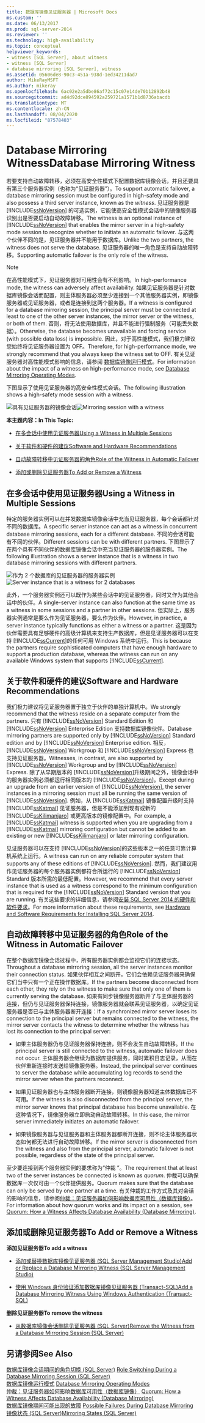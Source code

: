 ```yaml
---
title: 数据库镜像见证服务器 | Microsoft Docs
ms.custom: ''
ms.date: 06/13/2017
ms.prod: sql-server-2014
ms.reviewer: ''
ms.technology: high-availability
ms.topic: conceptual
helpviewer_keywords:
- witness [SQL Server], about witness
- witness [SQL Server]
- database mirroring [SQL Server], witness
ms.assetid: 05606de8-90c3-451a-938d-1ed34211dad7
author: MikeRayMSFT
ms.author: mikeray
ms.openlocfilehash: 6ac02e2a5dbe86af72c15c07e14de70b12892b48
ms.sourcegitcommit: ad4d92dce894592a259721a1571b1d8736abacdb
ms.translationtype: MT
ms.contentlocale: zh-CN
ms.lasthandoff: 08/04/2020
ms.locfileid: "87578403"
---
```

# <a name="database-mirroring-witness"></a><span data-ttu-id="7c2a2-102">Database Mirroring Witness</span><span class="sxs-lookup"><span data-stu-id="7c2a2-102">Database Mirroring Witness</span></span>
  <span data-ttu-id="7c2a2-103">若要支持自动故障转移，必须在高安全性模式下配置数据库镜像会话，并且还要具有第三个服务器实例（也称为“见证服务器”）。</span><span class="sxs-lookup"><span data-stu-id="7c2a2-103">To support automatic failover, a database mirroring session must be configured in high-safety mode and also possess a third server instance, known as the *witness*.</span></span> <span data-ttu-id="7c2a2-104">见证服务器是 [!INCLUDE[ssNoVersion](../../includes/ssnoversion-md.md)] 的可选实例，它能使高安全性模式会话中的镜像服务器识别出是否要启动自动故障转移。</span><span class="sxs-lookup"><span data-stu-id="7c2a2-104">The witness is an optional instance of [!INCLUDE[ssNoVersion](../../includes/ssnoversion-md.md)] that enables the mirror server in a high-safety mode session to recognize whether to initiate an automatic failover.</span></span> <span data-ttu-id="7c2a2-105">与这两个伙伴不同的是，见证服务器并不能用于数据库。</span><span class="sxs-lookup"><span data-stu-id="7c2a2-105">Unlike the two partners, the witness does not serve the database.</span></span> <span data-ttu-id="7c2a2-106">见证服务器的唯一角色是支持自动故障转移。</span><span class="sxs-lookup"><span data-stu-id="7c2a2-106">Supporting automatic failover is the only role of the witness.</span></span>  
  
> [!NOTE]  
>  <span data-ttu-id="7c2a2-107">在高性能模式下，见证服务器对可用性会有不利影响。</span><span class="sxs-lookup"><span data-stu-id="7c2a2-107">In high-performance mode, the witness can adversely affect availability.</span></span> <span data-ttu-id="7c2a2-108">如果见证服务器是针对数据库镜像会话而配置，则主体服务器必须至少连接到一个其他服务器实例，即镜像服务器或见证服务器，或者是连接到这两个服务器。</span><span class="sxs-lookup"><span data-stu-id="7c2a2-108">If a witness is configured for a database mirroring session, the principal server must be connected at least to one of the other server instances, the mirror server or the witness, or both of them.</span></span> <span data-ttu-id="7c2a2-109">否则，将无法使用数据库，并且不能进行强制服务（可能丢失数据）。</span><span class="sxs-lookup"><span data-stu-id="7c2a2-109">Otherwise, the database becomes unavailable and forcing service (with possible data loss) is impossible.</span></span> <span data-ttu-id="7c2a2-110">因此，对于高性能模式，我们极力建议您始终将见证服务器设置为 OFF。</span><span class="sxs-lookup"><span data-stu-id="7c2a2-110">Therefore, for high-performance mode, we strongly recommend that you always keep the witness set to OFF.</span></span> <span data-ttu-id="7c2a2-111">有关见证服务器对高性能模式影响的信息，请参阅 [数据库镜像运行模式](database-mirroring-operating-modes.md)。</span><span class="sxs-lookup"><span data-stu-id="7c2a2-111">For information about the impact of a witness on high-performance mode, see [Database Mirroring Operating Modes](database-mirroring-operating-modes.md).</span></span>  
  
 <span data-ttu-id="7c2a2-112">下图显示了使用见证服务器的高安全性模式会话。</span><span class="sxs-lookup"><span data-stu-id="7c2a2-112">The following illustration shows a high-safety mode session with a witness.</span></span>  
  
 <span data-ttu-id="7c2a2-113">![具有见证服务器的镜像会话](../media/dbm-3-way-session-intro.gif "具有见证服务器的镜像会话")</span><span class="sxs-lookup"><span data-stu-id="7c2a2-113">![Mirroring session with a witness](../media/dbm-3-way-session-intro.gif "Mirroring session with a witness")</span></span>  
  
 <span data-ttu-id="7c2a2-114">**本主题内容：**</span><span class="sxs-lookup"><span data-stu-id="7c2a2-114">**In This Topic:**</span></span>  
  
-   [<span data-ttu-id="7c2a2-115">在多会话中使用见证服务器</span><span class="sxs-lookup"><span data-stu-id="7c2a2-115">Using a Witness in Multiple Sessions</span></span>](#InMultipleSessions)  
  
-   [<span data-ttu-id="7c2a2-116">关于软件和硬件的建议</span><span class="sxs-lookup"><span data-stu-id="7c2a2-116">Software and Hardware Recommendations</span></span>](#SwHwRecommendations)  
  
-   [<span data-ttu-id="7c2a2-117">自动故障转移中见证服务器的角色</span><span class="sxs-lookup"><span data-stu-id="7c2a2-117">Role of the Witness in Automatic Failover</span></span>](#InAutoFo)  
  
-   [<span data-ttu-id="7c2a2-118">添加或删除见证服务器</span><span class="sxs-lookup"><span data-stu-id="7c2a2-118">To Add or Remove a Witness</span></span>](#AddRemoveWitness)  
  
##  <a name="using-a-witness-in-multiple-sessions"></a><a name="InMultipleSessions"></a> <span data-ttu-id="7c2a2-119">在多会话中使用见证服务器</span><span class="sxs-lookup"><span data-stu-id="7c2a2-119">Using a Witness in Multiple Sessions</span></span>  
 <span data-ttu-id="7c2a2-120">特定的服务器实例可以在并发数据库镜像会话中充当见证服务器，每个会话都针对不同的数据库。</span><span class="sxs-lookup"><span data-stu-id="7c2a2-120">A specific server instance can act as a witness in concurrent database mirroring sessions, each for a different database.</span></span> <span data-ttu-id="7c2a2-121">不同的会话可能有不同的伙伴。</span><span class="sxs-lookup"><span data-stu-id="7c2a2-121">Different sessions can be with different partners.</span></span> <span data-ttu-id="7c2a2-122">下图显示了在两个具有不同伙伴的数据库镜像会话中充当见证服务器的服务器实例。</span><span class="sxs-lookup"><span data-stu-id="7c2a2-122">The following illustration shows a server instance that is a witness in two database mirroring sessions with different partners.</span></span>  
  
 <span data-ttu-id="7c2a2-123">![作为 2 个数据库的见证服务器的服务器实例](../media/dbm-witness-in-2-sessions.gif "作为 2 个数据库的见证服务器的服务器实例")</span><span class="sxs-lookup"><span data-stu-id="7c2a2-123">![Server instance that is a witness for 2 databases](../media/dbm-witness-in-2-sessions.gif "Server instance that is a witness for 2 databases")</span></span>  
  
 <span data-ttu-id="7c2a2-124">此外，一个服务器实例还可以既作为某些会话中的见证服务器，同时又作为其他会话中的伙伴。</span><span class="sxs-lookup"><span data-stu-id="7c2a2-124">A single-server instance can also function at the same time as a witness in some sessions and a partner in other sessions.</span></span> <span data-ttu-id="7c2a2-125">但实际上，服务器实例通常是要么作为见证服务器，要么作为伙伴。</span><span class="sxs-lookup"><span data-stu-id="7c2a2-125">However, in practice, a server instance typically functions as either a witness or a partner.</span></span> <span data-ttu-id="7c2a2-126">这是因为伙伴需要具有足够硬件的高级计算机来支持生产数据库，但是见证服务器可以在支持 [!INCLUDE[ssCurrent](../../includes/sscurrent-md.md)]的任何可用 Windows 系统中运行。</span><span class="sxs-lookup"><span data-stu-id="7c2a2-126">This is because the partners require sophisticated computers that have enough hardware to support a production database, whereas the witness can run on any available Windows system that supports [!INCLUDE[ssCurrent](../../includes/sscurrent-md.md)].</span></span>  
  
##  <a name="software-and-hardware-recommendations"></a><a name="SwHwRecommendations"></a> <span data-ttu-id="7c2a2-127">关于软件和硬件的建议</span><span class="sxs-lookup"><span data-stu-id="7c2a2-127">Software and Hardware Recommendations</span></span>  
 <span data-ttu-id="7c2a2-128">我们极力建议将见证服务器置于独立于伙伴的单独计算机中。</span><span class="sxs-lookup"><span data-stu-id="7c2a2-128">We strongly recommend that the witness reside on a separate computer from the partners.</span></span> <span data-ttu-id="7c2a2-129">只有 [!INCLUDE[ssNoVersion](../../includes/ssnoversion-md.md)] Standard Edition 和 [!INCLUDE[ssNoVersion](../../includes/ssnoversion-md.md)] Enterprise Edition 支持数据库镜像伙伴。</span><span class="sxs-lookup"><span data-stu-id="7c2a2-129">Database mirroring partners are supported only by [!INCLUDE[ssNoVersion](../../includes/ssnoversion-md.md)] Standard edition and by [!INCLUDE[ssNoVersion](../../includes/ssnoversion-md.md)] Enterprise edition.</span></span> <span data-ttu-id="7c2a2-130">相反， [!INCLUDE[ssNoVersion](../../includes/ssnoversion-md.md)] Workgroup 和 [!INCLUDE[ssNoVersion](../../includes/ssnoversion-md.md)] Express 也支持见证服务器。</span><span class="sxs-lookup"><span data-stu-id="7c2a2-130">Witnesses, in contrast, are also supported by [!INCLUDE[ssNoVersion](../../includes/ssnoversion-md.md)] Workgroup and by [!INCLUDE[ssNoVersion](../../includes/ssnoversion-md.md)] Express.</span></span> <span data-ttu-id="7c2a2-131">除了从早期版本的 [!INCLUDE[ssNoVersion](../../includes/ssnoversion-md.md)]升级期间之外，镜像会话中的服务器实例必须都运行相同版本的 [!INCLUDE[ssNoVersion](../../includes/ssnoversion-md.md)]。</span><span class="sxs-lookup"><span data-stu-id="7c2a2-131">Except during an upgrade from an earlier version of [!INCLUDE[ssNoVersion](../../includes/ssnoversion-md.md)], the server instances in a mirroring session must all be running the same version of [!INCLUDE[ssNoVersion](../../includes/ssnoversion-md.md)].</span></span> <span data-ttu-id="7c2a2-132">例如，从 [!INCLUDE[ssKatmai](../../includes/sskatmai-md.md)] 镜像配置升级时支持 [!INCLUDE[ssKatmai](../../includes/sskatmai-md.md)] 见证服务器，但是不能添加到现有或新的 [!INCLUDE[ssKilimanjaro](../../includes/sskilimanjaro-md.md)] 或更高版本的镜像配置中。</span><span class="sxs-lookup"><span data-stu-id="7c2a2-132">For example, a [!INCLUDE[ssKatmai](../../includes/sskatmai-md.md)] witness is supported when you are upgrading from a [!INCLUDE[ssKatmai](../../includes/sskatmai-md.md)] mirroring configuration but cannot be added to an existing or new [!INCLUDE[ssKilimanjaro](../../includes/sskilimanjaro-md.md)] or later mirroring configuration.</span></span>  
  
 <span data-ttu-id="7c2a2-133">见证服务器可以在支持 [!INCLUDE[ssNoVersion](../../includes/ssnoversion-md.md)]的这些版本之一的任意可靠计算机系统上运行。</span><span class="sxs-lookup"><span data-stu-id="7c2a2-133">A witness can run on any reliable computer system that supports any of these editions of [!INCLUDE[ssNoVersion](../../includes/ssnoversion-md.md)].</span></span> <span data-ttu-id="7c2a2-134">然而，我们建议用作见证服务器的每个服务器实例都符合所运行的 [!INCLUDE[ssNoVersion](../../includes/ssnoversion-md.md)] Standard 版本所需的最低配置。</span><span class="sxs-lookup"><span data-stu-id="7c2a2-134">However, we recommend that every server instance that is used as a witness correspond to the minimum configuration that is required for the [!INCLUDE[ssNoVersion](../../includes/ssnoversion-md.md)] Standard version that you are running.</span></span> <span data-ttu-id="7c2a2-135">有关这些要求的详细信息，请参阅[安装 SQL Server 2014 的硬件和软件要求](../../sql-server/install/hardware-and-software-requirements-for-installing-sql-server.md)。</span><span class="sxs-lookup"><span data-stu-id="7c2a2-135">For more information about these requirements, see [Hardware and Software Requirements for Installing SQL Server 2014](../../sql-server/install/hardware-and-software-requirements-for-installing-sql-server.md).</span></span>  
  
##  <a name="role-of-the-witness-in-automatic-failover"></a><a name="InAutoFo"></a> <span data-ttu-id="7c2a2-136">自动故障转移中见证服务器的角色</span><span class="sxs-lookup"><span data-stu-id="7c2a2-136">Role of the Witness in Automatic Failover</span></span>  
 <span data-ttu-id="7c2a2-137">在整个数据库镜像会话过程中，所有服务器实例都会监视它们的连接状态。</span><span class="sxs-lookup"><span data-stu-id="7c2a2-137">Throughout a database mirroring session, all the server instances monitor their connection status.</span></span> <span data-ttu-id="7c2a2-138">如果伙伴相互之间断开，它们会依赖见证服务器来确保它们当中只有一个正在操作数据库。</span><span class="sxs-lookup"><span data-stu-id="7c2a2-138">If the partners become disconnected from each other, they rely on the witness to make sure that only one of them is currently serving the database.</span></span> <span data-ttu-id="7c2a2-139">如果有同步镜像服务器断开了与主体服务器的连接，但仍与见证服务器保持连接，镜像服务器就会联系见证服务器，以确定见证服务器是否已与主体服务器断开连接：</span><span class="sxs-lookup"><span data-stu-id="7c2a2-139">If a synchronized mirror server loses its connection to the principal server but remains connected to the witness, the mirror server contacts the witness to determine whether the witness has lost its connection to the principal server:</span></span>  
  
-   <span data-ttu-id="7c2a2-140">如果主体服务器仍与见证服务器保持连接，则不会发生自动故障转移。</span><span class="sxs-lookup"><span data-stu-id="7c2a2-140">If the principal server is still connected to the witness, automatic failover does not occur.</span></span> <span data-ttu-id="7c2a2-141">主体服务器会继续为数据库提供服务，同时累积日志记录，从而在伙伴重新连接时发送给镜像服务器。</span><span class="sxs-lookup"><span data-stu-id="7c2a2-141">Instead, the principal server continues to server the database while accumulating log records to send the mirror server when the partners reconnect.</span></span>  
  
-   <span data-ttu-id="7c2a2-142">如果见证服务器也与主体服务器断开连接，则镜像服务器知道主体数据库已不可用。</span><span class="sxs-lookup"><span data-stu-id="7c2a2-142">If the witness is also disconnected from the principal server, the mirror server knows that principal database has become unavailable.</span></span> <span data-ttu-id="7c2a2-143">在这种情况下，镜像服务器立即启动自动故障转移。</span><span class="sxs-lookup"><span data-stu-id="7c2a2-143">In this case, the mirror server immediately initiates an automatic failover.</span></span>  
  
-   <span data-ttu-id="7c2a2-144">如果镜像服务器与见证服务器和主体服务器都断开连接，则不论主体服务器状态如何都无法进行自动故障转移。</span><span class="sxs-lookup"><span data-stu-id="7c2a2-144">If the mirror server is disconnected from the witness and also from the principal server, automatic failover is not possible, regardless of the state of the principal server.</span></span>  
  
 <span data-ttu-id="7c2a2-145">至少要连接到两个服务器实例的要求称为“仲裁 ”。</span><span class="sxs-lookup"><span data-stu-id="7c2a2-145">The requirement that at least two of the server instances be connected is known as *quorum*.</span></span> <span data-ttu-id="7c2a2-146">仲裁可以确保数据库一次仅可由一个伙伴提供服务。</span><span class="sxs-lookup"><span data-stu-id="7c2a2-146">Quorum makes sure that the database can only be served by one partner at a time.</span></span> <span data-ttu-id="7c2a2-147">有关仲裁的工作方式及其对会话的影响的信息，请参阅[仲裁：见证服务器如何影响数据库可用性（数据库镜像）](quorum-how-a-witness-affects-database-availability-database-mirroring.md)。</span><span class="sxs-lookup"><span data-stu-id="7c2a2-147">For information about how quorum works and its impact on a session, see [Quorum: How a Witness Affects Database Availability &#40;Database Mirroring&#41;](quorum-how-a-witness-affects-database-availability-database-mirroring.md).</span></span>  
  
##  <a name="to-add-or-remove-a-witness"></a><a name="AddRemoveWitness"></a> <span data-ttu-id="7c2a2-148">添加或删除见证服务器</span><span class="sxs-lookup"><span data-stu-id="7c2a2-148">To Add or Remove a Witness</span></span>  
 <span data-ttu-id="7c2a2-149">**添加见证服务器**</span><span class="sxs-lookup"><span data-stu-id="7c2a2-149">**To add a witness**</span></span>  
  
-   [<span data-ttu-id="7c2a2-150">添加或替换数据库镜像见证服务器 (SQL Server Management Studio)</span><span class="sxs-lookup"><span data-stu-id="7c2a2-150">Add or Replace a Database Mirroring Witness &#40;SQL Server Management Studio&#41;</span></span>](../database-mirroring/add-or-replace-a-database-mirroring-witness-sql-server-management-studio.md)  
  
-   [<span data-ttu-id="7c2a2-151">使用 Windows 身份验证添加数据库镜像见证服务器 (Transact-SQL)</span><span class="sxs-lookup"><span data-stu-id="7c2a2-151">Add a Database Mirroring Witness Using Windows Authentication &#40;Transact-SQL&#41;</span></span>](add-a-database-mirroring-witness-using-windows-authentication-transact-sql.md)  
  
 <span data-ttu-id="7c2a2-152">**删除见证服务器**</span><span class="sxs-lookup"><span data-stu-id="7c2a2-152">**To remove the witness**</span></span>  
  
-   [<span data-ttu-id="7c2a2-153">从数据库镜像会话删除见证服务器 (SQL Server)</span><span class="sxs-lookup"><span data-stu-id="7c2a2-153">Remove the Witness from a Database Mirroring Session &#40;SQL Server&#41;</span></span>](remove-the-witness-from-a-database-mirroring-session-sql-server.md)  
  
## <a name="see-also"></a><span data-ttu-id="7c2a2-154">另请参阅</span><span class="sxs-lookup"><span data-stu-id="7c2a2-154">See Also</span></span>  
 <span data-ttu-id="7c2a2-155">[数据库镜像会话期间的角色切换 (SQL Server)](role-switching-during-a-database-mirroring-session-sql-server.md) </span><span class="sxs-lookup"><span data-stu-id="7c2a2-155">[Role Switching During a Database Mirroring Session &#40;SQL Server&#41;](role-switching-during-a-database-mirroring-session-sql-server.md) </span></span>  
 <span data-ttu-id="7c2a2-156">[数据库镜像运行模式](database-mirroring-operating-modes.md) </span><span class="sxs-lookup"><span data-stu-id="7c2a2-156">[Database Mirroring Operating Modes](database-mirroring-operating-modes.md) </span></span>  
 <span data-ttu-id="7c2a2-157">[仲裁：见证服务器如何影响数据库可用性（数据库镜像）](quorum-how-a-witness-affects-database-availability-database-mirroring.md) </span><span class="sxs-lookup"><span data-stu-id="7c2a2-157">[Quorum: How a Witness Affects Database Availability &#40;Database Mirroring&#41;](quorum-how-a-witness-affects-database-availability-database-mirroring.md) </span></span>  
 <span data-ttu-id="7c2a2-158">[数据库镜像期间可能出现的故障](possible-failures-during-database-mirroring.md) </span><span class="sxs-lookup"><span data-stu-id="7c2a2-158">[Possible Failures During Database Mirroring](possible-failures-during-database-mirroring.md) </span></span>  
 [<span data-ttu-id="7c2a2-159">镜像状态 (SQL Server)</span><span class="sxs-lookup"><span data-stu-id="7c2a2-159">Mirroring States &#40;SQL Server&#41;</span></span>](mirroring-states-sql-server.md)  
  
  
